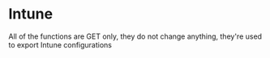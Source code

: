 # Intune

All of the functions are GET only, they do not change anything, they're used to export Intune configurations
